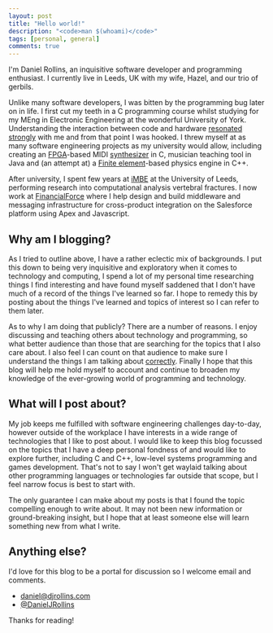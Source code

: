 ```yaml
---
layout: post
title: "Hello world!"
description: "<code>man $(whoami)</code>"
tags: [personal, general]
comments: true
---
```


I'm Daniel Rollins, an inquisitive software developer and programming enthusiast. I currently live in Leeds, UK with my wife, Hazel, and our trio of gerbils.

Unlike many software developers, I was bitten by the programming bug later on in life. I first cut my teeth in a C programming course whilst studying for my MEng in Electronic Engineering at the wonderful University of York. Understanding the interaction between code and hardware [resonated strongly](https://xkcd.com/676) with me and from that point I was hooked. I threw myself at as many software engineering projects as my university would allow, including creating an [FPGA](https://en.wikipedia.org/wiki/Field-programmable_gate_array)-based MIDI [synthesizer](https://en.wikipedia.org/wiki/Synthesizer) in C, musician teaching tool in Java and (an attempt at) a [Finite element](https://en.wikipedia.org/wiki/Finite_element_method)-based physics engine in C++.

After university, I spent few years at [iMBE]() at the University of Leeds, performing research into computational analysis vertebral fractures. I now work at [FinancialForce](www.finacialforce.com) where I help design and build middleware and messaging infrastructure for cross-product integration on the Salesforce platform using Apex and Javascript.

Why am I blogging?
------------------
As I tried to outline above, I have a rather eclectic mix of backgrounds. I put this down to being very inquisitive and exploratory when it comes to technology and computing, I spend a lot of my personal time researching things I find interesting and have found myself saddened that I don't have much of a record of the things I've learned so far. I hope to remedy this by posting about the things I've learned and topics of interest so I can refer to them later.

As to why I am doing that publicly? There are a number of reasons. I enjoy discussing and teaching others about technology and programming, so what better audience than those that are searching for the topics that I also care about. I also feel I can count on that audience to make sure I understand the things I am talking about [correctly](https://xkcd.com/386). Finally I hope that this blog will help me hold myself to account and continue to broaden my knowledge of the ever-growing world of programming and technology.

What will I post about?
-----------------------
My job keeps me fulfilled with software engineering challenges day-to-day, however outside of the workplace I have interests in a wide range of technologies that I like to post about. I would like to keep this blog focussed on the topics that  I have a deep personal fondness of and would like to explore further, including C and C++, low-level systems programming and games development. That's not to say I won't get waylaid talking about other programming languages or technologies far outside that scope, but I feel narrow focus is best to start with.

The only guarantee I can make about my posts is that I found the topic compelling enough to write about. It may not been new information or ground-breaking insight, but I hope that at least someone else will learn something new from what I write.

Anything else?
--------------
I'd love for this blog to be a portal for discussion so I welcome email and comments.

 - [daniel@djrollins.com](daniel@djrollins.com)
 - [@DanielJRollins](https://twitter.com/DanielJRollins)

Thanks for reading!

